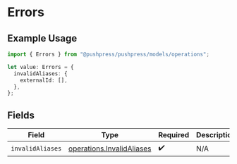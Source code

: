 # Errors

## Example Usage

```typescript
import { Errors } from "@pushpress/pushpress/models/operations";

let value: Errors = {
  invalidAliases: {
    externalId: [],
  },
};
```

## Fields

| Field                                                                  | Type                                                                   | Required                                                               | Description                                                            |
| ---------------------------------------------------------------------- | ---------------------------------------------------------------------- | ---------------------------------------------------------------------- | ---------------------------------------------------------------------- |
| `invalidAliases`                                                       | [operations.InvalidAliases](../../models/operations/invalidaliases.md) | :heavy_check_mark:                                                     | N/A                                                                    |